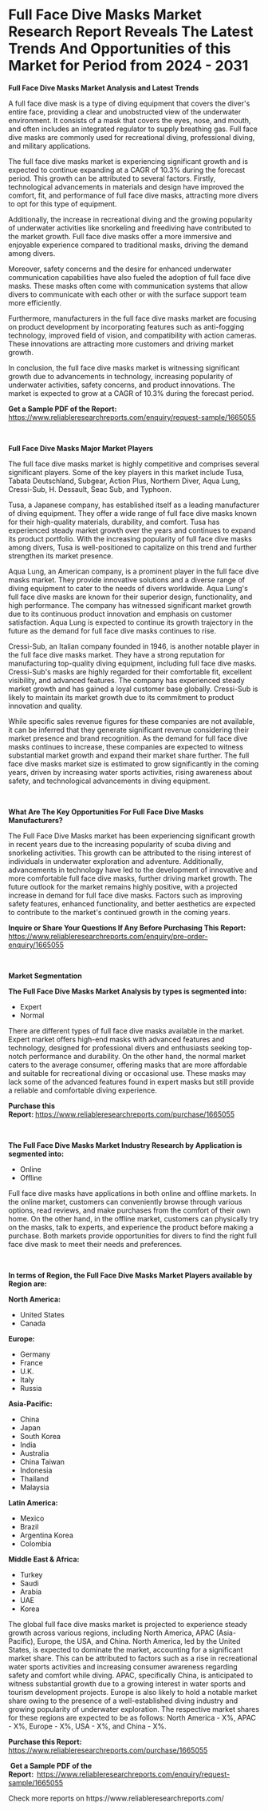 <p><h1>Full Face Dive Masks Market Research Report Reveals The Latest Trends And Opportunities of this Market for Period from 2024 - 2031</h1></p><p><strong>Full Face Dive Masks Market Analysis and Latest Trends</strong></p>
<p><p>A full face dive mask is a type of diving equipment that covers the diver's entire face, providing a clear and unobstructed view of the underwater environment. It consists of a mask that covers the eyes, nose, and mouth, and often includes an integrated regulator to supply breathing gas. Full face dive masks are commonly used for recreational diving, professional diving, and military applications.</p><p>The full face dive masks market is experiencing significant growth and is expected to continue expanding at a CAGR of 10.3% during the forecast period. This growth can be attributed to several factors. Firstly, technological advancements in materials and design have improved the comfort, fit, and performance of full face dive masks, attracting more divers to opt for this type of equipment.</p><p>Additionally, the increase in recreational diving and the growing popularity of underwater activities like snorkeling and freediving have contributed to the market growth. Full face dive masks offer a more immersive and enjoyable experience compared to traditional masks, driving the demand among divers.</p><p>Moreover, safety concerns and the desire for enhanced underwater communication capabilities have also fueled the adoption of full face dive masks. These masks often come with communication systems that allow divers to communicate with each other or with the surface support team more efficiently.</p><p>Furthermore, manufacturers in the full face dive masks market are focusing on product development by incorporating features such as anti-fogging technology, improved field of vision, and compatibility with action cameras. These innovations are attracting more customers and driving market growth.</p><p>In conclusion, the full face dive masks market is witnessing significant growth due to advancements in technology, increasing popularity of underwater activities, safety concerns, and product innovations. The market is expected to grow at a CAGR of 10.3% during the forecast period.</p></p>
<p><strong>Get a Sample PDF of the Report:&nbsp;</strong> <a href="https://www.reliableresearchreports.com/enquiry/request-sample/1665055">https://www.reliableresearchreports.com/enquiry/request-sample/1665055</a></p>
<p>&nbsp;</p>
<p><strong>Full Face Dive Masks Major Market Players</strong></p>
<p><p>The full face dive masks market is highly competitive and comprises several significant players. Some of the key players in this market include Tusa, Tabata Deutschland, Subgear, Action Plus, Northern Diver, Aqua Lung, Cressi-Sub, H. Dessault, Seac Sub, and Typhoon.</p><p>Tusa, a Japanese company, has established itself as a leading manufacturer of diving equipment. They offer a wide range of full face dive masks known for their high-quality materials, durability, and comfort. Tusa has experienced steady market growth over the years and continues to expand its product portfolio. With the increasing popularity of full face dive masks among divers, Tusa is well-positioned to capitalize on this trend and further strengthen its market presence.</p><p>Aqua Lung, an American company, is a prominent player in the full face dive masks market. They provide innovative solutions and a diverse range of diving equipment to cater to the needs of divers worldwide. Aqua Lung's full face dive masks are known for their superior design, functionality, and high performance. The company has witnessed significant market growth due to its continuous product innovation and emphasis on customer satisfaction. Aqua Lung is expected to continue its growth trajectory in the future as the demand for full face dive masks continues to rise.</p><p>Cressi-Sub, an Italian company founded in 1946, is another notable player in the full face dive masks market. They have a strong reputation for manufacturing top-quality diving equipment, including full face dive masks. Cressi-Sub's masks are highly regarded for their comfortable fit, excellent visibility, and advanced features. The company has experienced steady market growth and has gained a loyal customer base globally. Cressi-Sub is likely to maintain its market growth due to its commitment to product innovation and quality.</p><p>While specific sales revenue figures for these companies are not available, it can be inferred that they generate significant revenue considering their market presence and brand recognition. As the demand for full face dive masks continues to increase, these companies are expected to witness substantial market growth and expand their market share further. The full face dive masks market size is estimated to grow significantly in the coming years, driven by increasing water sports activities, rising awareness about safety, and technological advancements in diving equipment.</p></p>
<p>&nbsp;</p>
<p><strong>What Are The Key Opportunities For Full Face Dive Masks Manufacturers?</strong></p>
<p><p>The Full Face Dive Masks market has been experiencing significant growth in recent years due to the increasing popularity of scuba diving and snorkeling activities. This growth can be attributed to the rising interest of individuals in underwater exploration and adventure. Additionally, advancements in technology have led to the development of innovative and more comfortable full face dive masks, further driving market growth. The future outlook for the market remains highly positive, with a projected increase in demand for full face dive masks. Factors such as improving safety features, enhanced functionality, and better aesthetics are expected to contribute to the market's continued growth in the coming years.</p></p>
<p><strong>Inquire or Share Your Questions If Any Before Purchasing This Report:</strong> <a href="https://www.reliableresearchreports.com/enquiry/pre-order-enquiry/1665055">https://www.reliableresearchreports.com/enquiry/pre-order-enquiry/1665055</a></p>
<p>&nbsp;</p>
<p><strong>Market Segmentation</strong></p>
<p><strong>The Full Face Dive Masks Market Analysis by types is segmented into:</strong></p>
<p><ul><li>Expert</li><li>Normal</li></ul></p>
<p><p>There are different types of full face dive masks available in the market. Expert market offers high-end masks with advanced features and technology, designed for professional divers and enthusiasts seeking top-notch performance and durability. On the other hand, the normal market caters to the average consumer, offering masks that are more affordable and suitable for recreational diving or occasional use. These masks may lack some of the advanced features found in expert masks but still provide a reliable and comfortable diving experience.</p></p>
<p><strong>Purchase this Report:&nbsp;</strong><a href="https://www.reliableresearchreports.com/purchase/1665055">https://www.reliableresearchreports.com/purchase/1665055</a></p>
<p>&nbsp;</p>
<p><strong>The Full Face Dive Masks Market Industry Research by Application is segmented into:</strong></p>
<p><ul><li>Online</li><li>Offline</li></ul></p>
<p><p>Full face dive masks have applications in both online and offline markets. In the online market, customers can conveniently browse through various options, read reviews, and make purchases from the comfort of their own home. On the other hand, in the offline market, customers can physically try on the masks, talk to experts, and experience the product before making a purchase. Both markets provide opportunities for divers to find the right full face dive mask to meet their needs and preferences.</p></p>
<p>&nbsp;</p>
<p><strong>In terms of Region, the Full Face Dive Masks Market Players available by Region are:</strong></p>
<p>
    <p> <strong> North America: </strong>
        <ul>
            <li>United States</li>
            <li>Canada</li>
        </ul>
        </p> 
    <p> <strong> Europe: </strong>
        <ul>
            <li>Germany</li>
            <li>France</li>
            <li>U.K.</li>
            <li>Italy</li>
            <li>Russia</li>
        </ul>
        </p> 
    <p> <strong> Asia-Pacific: </strong>
        <ul>
            <li>China</li>
            <li>Japan</li>
            <li>South Korea</li>
            <li>India</li>
            <li>Australia</li>
            <li>China Taiwan</li>
            <li>Indonesia</li>
            <li>Thailand</li>
            <li>Malaysia</li>
        </ul>
        </p> 
    <p> <strong> Latin America: </strong>
        <ul>
            <li>Mexico</li>
            <li>Brazil</li>
            <li>Argentina Korea</li>
            <li>Colombia</li>
        </ul>
        </p> 
    <p> <strong> Middle East & Africa: </strong>
        <ul>
            <li>Turkey</li>
            <li>Saudi</li>
            <li>Arabia</li>
            <li>UAE</li>
            <li>Korea</li>
        </ul>
    </p>
    </p>
<p><p>The global full face dive masks market is projected to experience steady growth across various regions, including North America, APAC (Asia-Pacific), Europe, the USA, and China. North America, led by the United States, is expected to dominate the market, accounting for a significant market share. This can be attributed to factors such as a rise in recreational water sports activities and increasing consumer awareness regarding safety and comfort while diving. APAC, specifically China, is anticipated to witness substantial growth due to a growing interest in water sports and tourism development projects. Europe is also likely to hold a notable market share owing to the presence of a well-established diving industry and growing popularity of underwater exploration. The respective market shares for these regions are expected to be as follows: North America - X%, APAC - X%, Europe - X%, USA - X%, and China - X%.</p></p>
<p><strong>Purchase this Report: </strong><a href="https://www.reliableresearchreports.com/purchase/1665055">https://www.reliableresearchreports.com/purchase/1665055</a></p>
<p>&nbsp;<strong>Get a Sample PDF of the Report:&nbsp;&nbsp;</strong><a href="https://www.reliableresearchreports.com/enquiry/request-sample/1665055">https://www.reliableresearchreports.com/enquiry/request-sample/1665055</a></p>
<p><strong></strong></p>
<p>Check more reports on https://www.reliableresearchreports.com/</p>